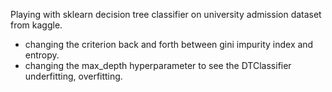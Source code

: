 Playing with sklearn decision tree classifier on university admission dataset from kaggle.
- changing the criterion back and forth between gini impurity index and entropy.
- changing the max_depth hyperparameter to see the DTClassifier underfitting, overfitting.
